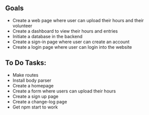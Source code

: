 ## Goals
* Create a web page where user can upload their hours and their volunteer
* Create a dashboard to view their hours and entries
* Initiate a database in the backend
* Create a sign-in page where user can create an account
* Create a login page where user can login into the website

## To Do Tasks:
* Make routes
* Install body parser
* Create a homepage
* Create a form where users can upload their hours
* Create a sign up page
* Create a change-log page
* Get npm start to work